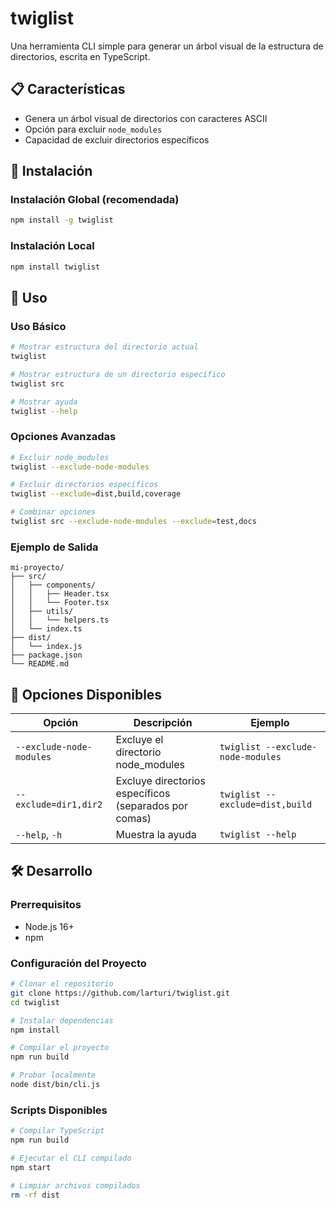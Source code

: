 # twiglist

Una herramienta CLI simple para generar un árbol visual de la estructura de directorios, escrita en TypeScript.

## 📋 Características

- Genera un árbol visual de directorios con caracteres ASCII
- Opción para excluir `node_modules`
- Capacidad de excluir directorios específicos

## 🔧 Instalación

### Instalación Global (recomendada)

```bash
npm install -g twiglist
```

### Instalación Local

```bash
npm install twiglist
```

## 🚀 Uso

### Uso Básico

```bash
# Mostrar estructura del directorio actual
twiglist

# Mostrar estructura de un directorio específico
twiglist src

# Mostrar ayuda
twiglist --help
```

### Opciones Avanzadas

```bash
# Excluir node_modules
twiglist --exclude-node-modules

# Excluir directorios específicos
twiglist --exclude=dist,build,coverage

# Combinar opciones
twiglist src --exclude-node-modules --exclude=test,docs
```

### Ejemplo de Salida

```text
mi-proyecto/
├── src/
│   ├── components/
│   │   ├── Header.tsx
│   │   └── Footer.tsx
│   ├── utils/
│   │   └── helpers.ts
│   └── index.ts
├── dist/
│   └── index.js
├── package.json
└── README.md
```

## 📖 Opciones Disponibles

| Opción | Descripción | Ejemplo |
|--------|-------------|---------|
| `--exclude-node-modules` | Excluye el directorio node_modules | `twiglist --exclude-node-modules` |
| `--exclude=dir1,dir2` | Excluye directorios específicos (separados por comas) | `twiglist --exclude=dist,build` |
| `--help`, `-h` | Muestra la ayuda | `twiglist --help` |

## 🛠️ Desarrollo

### Prerrequisitos

- Node.js 16+
- npm

### Configuración del Proyecto

```bash
# Clonar el repositorio
git clone https://github.com/larturi/twiglist.git
cd twiglist

# Instalar dependencias
npm install

# Compilar el proyecto
npm run build

# Probar localmente
node dist/bin/cli.js
```

### Scripts Disponibles

```bash
# Compilar TypeScript
npm run build

# Ejecutar el CLI compilado
npm start

# Limpiar archivos compilados
rm -rf dist
```

